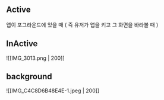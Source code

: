 
## Active
앱이 포그라운드에 있을 때 ( 즉  유저가 앱을 키고 그 화면을 바라볼 때 )
## InActive

![[IMG_3013.png | 200]]
## background
![[IMG_C4C8D6B48E4E-1.jpeg | 200]]